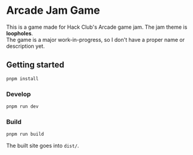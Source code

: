# Arcade Jam Game

This is a game made for Hack Club's Arcade game jam. The jam theme is **loopholes**.  
The game is a major work-in-progress, so I don't have a proper name or description yet.

## Getting started

```sh
pnpm install
```

### Develop

```sh
pnpm run dev
```

### Build

```sh
pnpm run build
```

The built site goes into `dist/`.